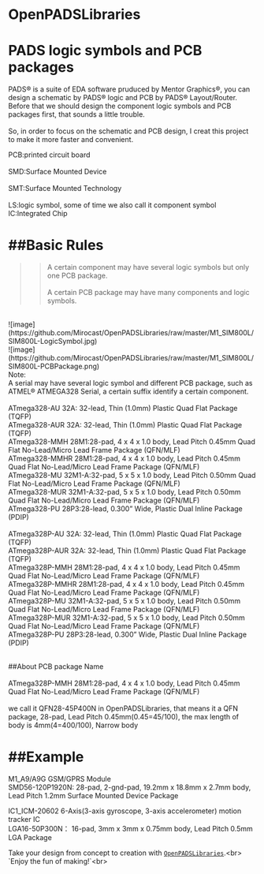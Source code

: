 # OpenPADSLibraries

PADS logic symbols and PCB packages
====
PADS® is a suite of EDA software pruduced by Mentor Graphics®, you can design a schematic by PADS® logic and PCB by PADS® Layout/Router. Before that we should design the component logic symbols and PCB packages first, that sounds a little trouble.<br>  
So, in order to focus on the schematic and PCB design, I creat this project to make it more faster and convenient.<br>  

PCB:printed circuit board <br>  
SMD:Surface Mounted Device <br>  
SMT:Surface Mounted Technology <br>  
LS:logic symbol, some of time we also call it component symbol <br>
IC:Integrated Chip<br>


##Basic Rules
==
>>A certain component may have several logic symbols but only one PCB package.<br>  
>>A certain PCB package may have many components and logic symbols.<br> 
<br>
![image](https://github.com/Mirocast/OpenPADSLibraries/raw/master/M1_SIM800L/SIM800L-LogicSymbol.jpg)<br>
![image](https://github.com/Mirocast/OpenPADSLibraries/raw/master/M1_SIM800L/SIM800L-PCBPackage.png)<br>
Note:<br>  
A serial may have several logic symbol and different PCB package, such as ATMEL® ATMEGA328 Serial, a certain suffix identify a certain component.<br> 
<br> 
ATmega328-AU	        32A: 32-lead, Thin (1.0mm) Plastic Quad Flat Package (TQFP) <br>  
ATmega328-AUR		32A: 32-lead, Thin (1.0mm) Plastic Quad Flat Package (TQFP) <br>  
ATmega328-MMH		28M1:28-pad, 4 x 4 x 1.0 body, Lead Pitch 0.45mm Quad Flat No-Lead/Micro Lead Frame Package (QFN/MLF) <br>  
ATmega328-MMHR		28M1:28-pad, 4 x 4 x 1.0 body, Lead Pitch 0.45mm Quad Flat No-Lead/Micro Lead Frame Package (QFN/MLF) <br>  
ATmega328-MU		32M1-A:32-pad, 5 x 5 x 1.0 body, Lead Pitch 0.50mm Quad Flat No-Lead/Micro Lead Frame Package (QFN/MLF) <br>  
ATmega328-MUR		32M1-A:32-pad, 5 x 5 x 1.0 body, Lead Pitch 0.50mm Quad Flat No-Lead/Micro Lead Frame Package (QFN/MLF) <br>  
ATmega328-PU		28P3:28-lead, 0.300” Wide, Plastic Dual Inline Package (PDIP)<br>  
<br>  
ATmega328P-AU    32A: 32-lead, Thin (1.0mm) Plastic Quad Flat Package (TQFP)<br>  
ATmega328P-AUR    32A: 32-lead, Thin (1.0mm) Plastic Quad Flat Package (TQFP)<br>  
ATmega328P-MMH    28M1:28-pad, 4 x 4 x 1.0 body, Lead Pitch 0.45mm Quad Flat No-Lead/Micro Lead Frame Package (QFN/MLF)<br>  
ATmega328P-MMHR    28M1:28-pad, 4 x 4 x 1.0 body, Lead Pitch 0.45mm Quad Flat No-Lead/Micro Lead Frame Package (QFN/MLF)<br>  
ATmega328P-MU    32M1-A:32-pad, 5 x 5 x 1.0 body, Lead Pitch 0.50mm Quad Flat No-Lead/Micro Lead Frame Package (QFN/MLF)<br>  
ATmega328P-MUR    32M1-A:32-pad, 5 x 5 x 1.0 body, Lead Pitch 0.50mm Quad Flat No-Lead/Micro Lead Frame Package (QFN/MLF)<br>  
ATmega328P-PU    28P3:28-lead, 0.300” Wide, Plastic Dual Inline Package (PDIP)<br>  
<br>

##About PCB package Name<br>  
ATmega328P-MMH	28M1:28-pad, 4 x 4 x 1.0 body, Lead Pitch 0.45mm Quad Flat No-Lead/Micro Lead Frame Package (QFN/MLF)<br>  
we call it QFN28-45P400N in OpenPADSLibraries, that means it a QFN package, 28-pad, Lead Pitch 0.45mm(0.45=45/100), the max length of body is 4mm(4=400/100), Narrow body<br>

##Example
==
M1_A9/A9G GSM/GPRS Module<br>
SMD56-120P1920N: 28-pad, 2-gnd-pad, 19.2mm x 18.8mm x 2.7mm body, Lead Pitch 1.2mm Surface Mounted Device Package<br>

IC1_ICM-20602 6-Axis(3-axis gyroscope, 3-axis accelerometer) motion tracker IC<br>
LGA16-50P300N： 16-pad,  3mm x 3mm x 0.75mm body, Lead Pitch 0.5mm LGA Package<br>


Take your design from concept to creation with [`OpenPADSLibraries`](https://github.com/Mirocast/OpenPADSLibraries "www.mirocast.com").<br>
`Enjoy the fun of making!`<br>

